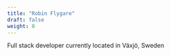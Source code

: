 ```yaml
---
title: "Robin Flygare"
draft: false
weight: 0
---
```


Full stack developer currently located in Växjö, Sweden
